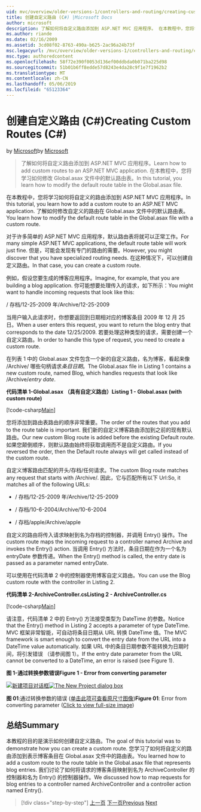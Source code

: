 ```yaml
---
uid: mvc/overview/older-versions-1/controllers-and-routing/creating-custom-routes-cs
title: 创建自定义路由 (C#) |Microsoft Docs
author: microsoft
description: 了解如何将自定义路由添加到 ASP.NET MVC 应用程序。 在本教程中，您将学习如何修改 Global.asax 文件中的默认路由表。
ms.author: riande
ms.date: 02/16/2009
ms.assetid: 3cd08f02-8763-490a-b625-2ac96a24b73f
msc.legacyurl: /mvc/overview/older-versions-1/controllers-and-routing/creating-custom-routes-cs
msc.type: authoredcontent
ms.openlocfilehash: 58f72e390f0053d136ef00ddbda0b071ba225d98
ms.sourcegitcommit: 51b01b6ff8edde57d8243e4da28c9f1e7f1962b2
ms.translationtype: MT
ms.contentlocale: zh-CN
ms.lasthandoff: 05/06/2019
ms.locfileid: "65123364"
---
```

# <a name="creating-custom-routes-c"></a><span data-ttu-id="92e78-104">创建自定义路由 (C#)</span><span class="sxs-lookup"><span data-stu-id="92e78-104">Creating Custom Routes (C#)</span></span>

<span data-ttu-id="92e78-105">by [Microsoft](https://github.com/microsoft)</span><span class="sxs-lookup"><span data-stu-id="92e78-105">by [Microsoft](https://github.com/microsoft)</span></span>

> <span data-ttu-id="92e78-106">了解如何将自定义路由添加到 ASP.NET MVC 应用程序。</span><span class="sxs-lookup"><span data-stu-id="92e78-106">Learn how to add custom routes to an ASP.NET MVC application.</span></span> <span data-ttu-id="92e78-107">在本教程中，您将学习如何修改 Global.asax 文件中的默认路由表。</span><span class="sxs-lookup"><span data-stu-id="92e78-107">In this tutorial, you learn how to modify the default route table in the Global.asax file.</span></span>

<span data-ttu-id="92e78-108">在本教程中，您将学习如何将自定义的路由添加到 ASP.NET MVC 应用程序。</span><span class="sxs-lookup"><span data-stu-id="92e78-108">In this tutorial, you learn how to add a custom route to an ASP.NET MVC application.</span></span> <span data-ttu-id="92e78-109">了解如何修改自定义的路由在 Global.asax 文件中的默认路由表。</span><span class="sxs-lookup"><span data-stu-id="92e78-109">You learn how to modify the default route table in the Global.asax file with a custom route.</span></span>

<span data-ttu-id="92e78-110">对于许多简单的 ASP.NET MVC 应用程序，默认路由表将就可以正常工作。</span><span class="sxs-lookup"><span data-stu-id="92e78-110">For many simple ASP.NET MVC applications, the default route table will work just fine.</span></span> <span data-ttu-id="92e78-111">但是，可能会发现有专门的路由的需要。</span><span class="sxs-lookup"><span data-stu-id="92e78-111">However, you might discover that you have specialized routing needs.</span></span> <span data-ttu-id="92e78-112">在这种情况下，可以创建自定义路由。</span><span class="sxs-lookup"><span data-stu-id="92e78-112">In that case, you can create a custom route.</span></span>

<span data-ttu-id="92e78-113">例如，假设您要生成的博客应用程序。</span><span class="sxs-lookup"><span data-stu-id="92e78-113">Imagine, for example, that you are building a blog application.</span></span> <span data-ttu-id="92e78-114">你可能想要处理传入的请求，如下所示：</span><span class="sxs-lookup"><span data-stu-id="92e78-114">You might want to handle incoming requests that look like this:</span></span>

<span data-ttu-id="92e78-115">/ 存档/12-25-2009 年</span><span class="sxs-lookup"><span data-stu-id="92e78-115">/Archive/12-25-2009</span></span>

<span data-ttu-id="92e78-116">当用户输入此请求时，你想要返回到日期相对应的博客条目 2009 年 12 月 25 日。</span><span class="sxs-lookup"><span data-stu-id="92e78-116">When a user enters this request, you want to return the blog entry that corresponds to the date 12/25/2009.</span></span> <span data-ttu-id="92e78-117">若要处理这种类型的请求，需要创建一个自定义路由。</span><span class="sxs-lookup"><span data-stu-id="92e78-117">In order to handle this type of request, you need to create a custom route.</span></span>

<span data-ttu-id="92e78-118">在列表 1 中的 Global.asax 文件包含一个新的自定义路由，名为博客，看起来像 /Archive/ 哪些句柄请求*条目日期*。</span><span class="sxs-lookup"><span data-stu-id="92e78-118">The Global.asax file in Listing 1 contains a new custom route, named Blog, which handles requests that look like /Archive/*entry date*.</span></span>

<span data-ttu-id="92e78-119">**代码清单 1-Global.asax （具有自定义路由）**</span><span class="sxs-lookup"><span data-stu-id="92e78-119">**Listing 1 - Global.asax (with custom route)**</span></span>

[!code-csharp[Main](creating-custom-routes-cs/samples/sample1.cs)]

<span data-ttu-id="92e78-120">您将添加到路由表路由的顺序非常重要。</span><span class="sxs-lookup"><span data-stu-id="92e78-120">The order of the routes that you add to the route table is important.</span></span> <span data-ttu-id="92e78-121">我们新的自定义博客路由添加到之前的现有默认路由。</span><span class="sxs-lookup"><span data-stu-id="92e78-121">Our new custom Blog route is added before the existing Default route.</span></span> <span data-ttu-id="92e78-122">如果您颠倒顺序，则默认路由始终将获取调用而不是自定义路由。</span><span class="sxs-lookup"><span data-stu-id="92e78-122">If you reversed the order, then the Default route always will get called instead of the custom route.</span></span>

<span data-ttu-id="92e78-123">自定义博客路由匹配的开头/存档/任何请求。</span><span class="sxs-lookup"><span data-stu-id="92e78-123">The custom Blog route matches any request that starts with /Archive/.</span></span> <span data-ttu-id="92e78-124">因此，它与匹配所有以下 Url:</span><span class="sxs-lookup"><span data-stu-id="92e78-124">So, it matches all of the following URLs:</span></span>

- <span data-ttu-id="92e78-125">/ 存档/12-25-2009 年</span><span class="sxs-lookup"><span data-stu-id="92e78-125">/Archive/12-25-2009</span></span>

- <span data-ttu-id="92e78-126">/ 存档/10-6-2004</span><span class="sxs-lookup"><span data-stu-id="92e78-126">/Archive/10-6-2004</span></span>

- <span data-ttu-id="92e78-127">/ 存档/apple</span><span class="sxs-lookup"><span data-stu-id="92e78-127">/Archive/apple</span></span>

<span data-ttu-id="92e78-128">自定义的路由将传入请求映射到名为存档的控制器，并调用 Entry() 操作。</span><span class="sxs-lookup"><span data-stu-id="92e78-128">The custom route maps the incoming request to a controller named Archive and invokes the Entry() action.</span></span> <span data-ttu-id="92e78-129">当调用 Entry() 方法时，条目日期在作为一个名为 entryDate 参数传递。</span><span class="sxs-lookup"><span data-stu-id="92e78-129">When the Entry() method is called, the entry date is passed as a parameter named entryDate.</span></span>

<span data-ttu-id="92e78-130">可以使用在代码清单 2 中的控制器使用博客自定义路由。</span><span class="sxs-lookup"><span data-stu-id="92e78-130">You can use the Blog custom route with the controller in Listing 2.</span></span>

<span data-ttu-id="92e78-131">**代码清单 2-ArchiveController.cs**</span><span class="sxs-lookup"><span data-stu-id="92e78-131">**Listing 2 - ArchiveController.cs**</span></span>

[!code-csharp[Main](creating-custom-routes-cs/samples/sample2.cs)]

<span data-ttu-id="92e78-132">请注意，代码清单 2 中的 Entry() 方法接受类型为 DateTime 的参数。</span><span class="sxs-lookup"><span data-stu-id="92e78-132">Notice that the Entry() method in Listing 2 accepts a parameter of type DateTime.</span></span> <span data-ttu-id="92e78-133">MVC 框架非常智能，可自动将条目日期从 URL 转换 DateTime 值。</span><span class="sxs-lookup"><span data-stu-id="92e78-133">The MVC framework is smart enough to convert the entry date from the URL into a DateTime value automatically.</span></span> <span data-ttu-id="92e78-134">如果 URL 中的条目日期参数不能转换为日期时间，将引发错误 （请参阅图 1）。</span><span class="sxs-lookup"><span data-stu-id="92e78-134">If the entry date parameter from the URL cannot be converted to a DateTime, an error is raised (see Figure 1).</span></span>

<span data-ttu-id="92e78-135">**图 1-通过转换参数错误**</span><span class="sxs-lookup"><span data-stu-id="92e78-135">**Figure 1 - Error from converting parameter**</span></span>

<span data-ttu-id="92e78-136">[![新建项目对话框](creating-custom-routes-cs/_static/image1.jpg)](creating-custom-routes-cs/_static/image1.png)</span><span class="sxs-lookup"><span data-stu-id="92e78-136">[![The New Project dialog box](creating-custom-routes-cs/_static/image1.jpg)](creating-custom-routes-cs/_static/image1.png)</span></span>

<span data-ttu-id="92e78-137">**图 01**:通过转换参数的错误 ([单击此项可查看原尺寸图像](creating-custom-routes-cs/_static/image2.png))</span><span class="sxs-lookup"><span data-stu-id="92e78-137">**Figure 01**: Error from converting parameter ([Click to view full-size image](creating-custom-routes-cs/_static/image2.png))</span></span>

## <a name="summary"></a><span data-ttu-id="92e78-138">总结</span><span class="sxs-lookup"><span data-stu-id="92e78-138">Summary</span></span>

<span data-ttu-id="92e78-139">本教程的目的是演示如何创建自定义路由。</span><span class="sxs-lookup"><span data-stu-id="92e78-139">The goal of this tutorial was to demonstrate how you can create a custom route.</span></span> <span data-ttu-id="92e78-140">您学习了如何将自定义的路由添加到表示博客条目在 Global.asax 文件中的路由表。</span><span class="sxs-lookup"><span data-stu-id="92e78-140">You learned how to add a custom route to the route table in the Global.asax file that represents blog entries.</span></span> <span data-ttu-id="92e78-141">我们讨论了如何将请求的博客条目映射到名为 ArchiveController 的控制器和名为 Entry() 的控制器操作。</span><span class="sxs-lookup"><span data-stu-id="92e78-141">We discussed how to map requests for blog entries to a controller named ArchiveController and a controller action named Entry().</span></span>

> [!div class="step-by-step"]
> <span data-ttu-id="92e78-142">[上一页](aspnet-mvc-controllers-overview-cs.md)
> [下一页](creating-a-route-constraint-cs.md)</span><span class="sxs-lookup"><span data-stu-id="92e78-142">[Previous](aspnet-mvc-controllers-overview-cs.md)
[Next](creating-a-route-constraint-cs.md)</span></span>
